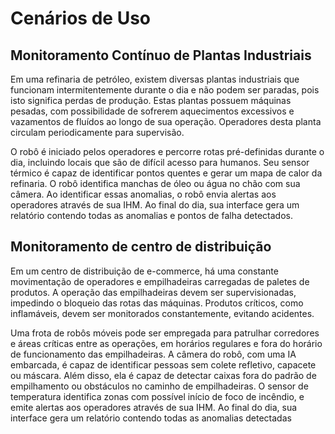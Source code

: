 # Cenários de Uso 

## Monitoramento Contínuo de Plantas Industriais

Em uma refinaria de petróleo, existem diversas plantas industriais que funcionam intermitentemente durante o dia e não podem ser paradas, pois isto significa perdas de produção. Estas plantas possuem máquinas pesadas, com possibilidade de sofrerem aquecimentos excessivos e vazamentos de fluídos ao longo de sua operação. Operadores desta planta circulam periodicamente para supervisão.

O robô é iniciado pelos operadores e percorre rotas pré-definidas durante o dia, incluindo locais que são de difícil acesso para humanos. Seu sensor térmico é capaz de identificar pontos quentes e gerar um mapa de calor da refinaria. O robô identifica manchas de óleo ou água no chão com sua câmera. Ao identificar essas anomalias, o robô envia alertas aos operadores através de sua IHM. Ao final do dia, sua interface gera um relatório contendo todas as anomalias e pontos de falha detectados.

## Monitoramento de centro de distribuição

Em um centro de distribuição de e-commerce, há uma constante movimentação de operadores e empilhadeiras carregadas de paletes de produtos. A operação das empilhadeiras devem ser supervisionadas, impedindo o bloqueio das rotas das máquinas. Produtos críticos, como inflamáveis, devem ser monitorados constantemente, evitando acidentes.

Uma frota de robôs móveis pode ser empregada para patrulhar corredores e áreas críticas entre as operações, em horários regulares e fora do horário de funcionamento das empilhadeiras. A câmera do robô, com uma IA embarcada, é capaz de identificar pessoas sem colete refletivo, capacete ou máscara. Além disso, ela é capaz de detectar caixas fora do padrão de empilhamento ou obstáculos no caminho de empilhadeiras. O sensor de temperatura identifica zonas com possível início de foco de incêndio, e emite alertas aos operadores através de sua IHM. Ao final do dia, sua interface gera um relatório contendo todas as anomalias detectadas